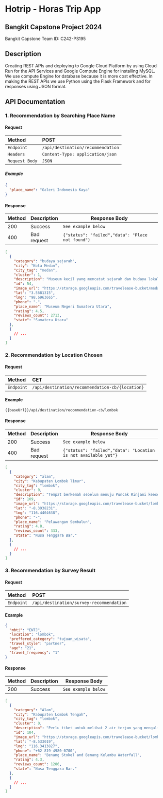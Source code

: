 # Hotrip - Horas Trip App

## Bangkit Capstone Project 2024

Bangkit Capstone Team ID: C242-PS195

## Description
Creating REST APIs and deploying to Google Cloud Platform by using Cloud Run for the API Services and Google Compute Engine for installing MySQL. We use compute Engine for database because it is more cost effective. In making the REST APIs we use Python using the Flask Framework and for responses using JSON format.

## API Documentation

### 1. Recommendation by Searching Place Name

#### Request

| **Method**     | **POST**                          |
| :------------- | :-------------------------------- |
| `Endpoint`     | `/api/destination/recommendation` |
| `Headers`      | `Content-Type: application/json`  |
| `Request Body` | `JSON`                            |

##### Example

```json
{
  "place_name": "Galeri Indonesia Kaya"
}
```

#### Response

| **Method** | **Description** | **Response Body**                                |
| :--------- | :-------------- | ------------------------------------------------ |
| 200        | Success         | `See example below`                              |
| 400        | Bad request     | `{"status": "failed","data": "Place not found"}` |

```json
[
  {
    "category": "budaya_sejarah",
    "city": "Kota Medan",
    "city_tag": "medan",
    "cluster": 1,
    "description": "Museum kecil yang mencatat sejarah dan budaya lokal, dengan artefak suku dan tur berpemandu.",
    "id": 54,
    "image_url": "https://storage.googleapis.com/travelease-bucket/medan/museum_negeri_sumatera_utara.jpg",
    "lat": "3.5681315",
    "lng": "98.6963665",
    "phone": "-",
    "place_name": "Museum Negeri Sumatera Utara",
    "rating": 4.5,
    "reviews_count": 2713,
    "state": "Sumatera Utara"
  },
  {
    // ...
  }
]
```

### 2. Recommendation by Location Chosen

#### Request

| **Method** | **GET**                                         |
| :--------- | :---------------------------------------------- |
| `Endpoint` | `/api/destination/recommendation-cb/{location}` |

#### Example

```
{{baseUrl}}/api/destination/recommendation-cb/lombok
```

#### Response

| **Method** | **Description** | **Response Body**                                              |
| :--------- | :-------------- | -------------------------------------------------------------- |
| 200        | Success         | `See example below`                                            |
| 400        | Bad request     | `{"status": "failed","data": "Location is not available yet"}` |

```json
[
  {
    "category": "alam",
    "city": "Kabupaten Lombok Timur",
    "city_tag": "lombok",
    "cluster": 0,
    "description": "Tempat berkemah sebelum menuju Puncak Rinjani keesokan paginya. Terdapat pemandangan matahari terbenam yang indah menghadap danau dan lereng huruf E yang terkenal menuju Puncak Rinjani",
    "id": 109,
    "image_url": "https://storage.googleapis.com/travelease-bucket/lombok/pelawangan_sembalun.jpg",
    "lat": "-8.3938231",
    "lng": "116.4404638",
    "phone": "-",
    "place_name": "Pelawangan Sembalun",
    "rating": 4.8,
    "reviews_count": 333,
    "state": "Nusa Tenggara Bar."
  },
  {
    // ...
  }
]
```

### 3. Recommendation by Survey Result

#### Request

| **Method** | **POST**                                 |
| :--------- | :--------------------------------------- |
| `Endpoint` | `/api/destination/survey-recommendation` |

#### Example

```json
{
  "mbti": "ENTJ",
  "location": "lombok",
  "preffered_category": "tujuan_wisata",
  "travel_style": "partner",
  "age": "21",
  "travel_frequency": "1"
}
```

#### Response

| **Method** | **Description** | **Response Body**   |
| :--------- | :-------------- | ------------------- |
| 200        | Success         | `See example below` |

```json
[
  {
    "category": "Alam",
    "city": "Kabupaten Lombok Tengah",
    "city_tag": "lombok",
    "cluster": 0,
    "description": "Perlu tiket untuk melihat 2 air terjun yang mengalir di atas tebing yang tertutup pakis di area hutan.",
    "id": 104,
    "image_url": "https://storage.googleapis.com/travelease-bucket/lombok/benang_stokel_and_benang_kelambu_waterfall.jpg",
    "lat": "-8.533019",
    "lng": "116.3413827",
    "phone": "+62 819-4980-0700",
    "place_name": "Benang Stokel and Benang Kelambu Waterfall",
    "rating": 4.3,
    "reviews_count": 1286,
    "state": "Nusa Tenggara Bar."
  },
  {
    // ...
  }
]
```
